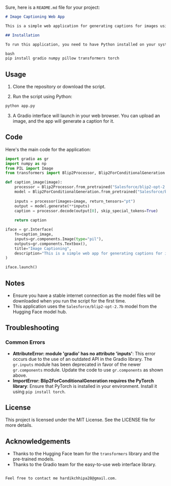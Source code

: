 Sure, here is a `README.md` file for your project:

```markdown
# Image Captioning Web App

This is a simple web application for generating captions for images using a pre-trained model. The application is built using Gradio for the web interface and the `transformers` library for the image captioning model.

## Installation

To run this application, you need to have Python installed on your system. Then, install the required libraries using pip:

bash
pip install gradio numpy pillow transformers torch
```

## Usage

1. Clone the repository or download the script.

2. Run the script using Python:

```bash
python app.py
```

3. A Gradio interface will launch in your web browser. You can upload an image, and the app will generate a caption for it.

## Code

Here's the main code for the application:

```python
import gradio as gr
import numpy as np
from PIL import Image
from transformers import Blip2Processor, Blip2ForConditionalGeneration

def caption_image(image):
    processor = Blip2Processor.from_pretrained("Salesforce/blip2-opt-2.7b")
    model = Blip2ForConditionalGeneration.from_pretrained("Salesforce/blip2-opt-2.7b")
    
    inputs = processor(images=image, return_tensors="pt")
    output = model.generate(**inputs)
    caption = processor.decode(output[0], skip_special_tokens=True)
    
    return caption

iface = gr.Interface(
    fn=caption_image, 
    inputs=gr.components.Image(type="pil"), 
    outputs=gr.components.Textbox(),
    title="Image Captioning",
    description="This is a simple web app for generating captions for images using a trained model."
)

iface.launch()
```

## Notes

- Ensure you have a stable internet connection as the model files will be downloaded when you run the script for the first time.
- This application uses the `Salesforce/blip2-opt-2.7b` model from the Hugging Face model hub.

## Troubleshooting

### Common Errors

- **AttributeError: module 'gradio' has no attribute 'inputs'**: This error occurs due to the use of an outdated API in the Gradio library. The `gr.inputs` module has been deprecated in favor of the newer `gr.components` module. Update the code to use `gr.components` as shown above.
- **ImportError: Blip2ForConditionalGeneration requires the PyTorch library**: Ensure that PyTorch is installed in your environment. Install it using `pip install torch`.

## License

This project is licensed under the MIT License. See the LICENSE file for more details.

## Acknowledgements

- Thanks to the Hugging Face team for the `transformers` library and the pre-trained models.
- Thanks to the Gradio team for the easy-to-use web interface library.

```

Feel free to contact me hardikchhipa28@gmail.com.
